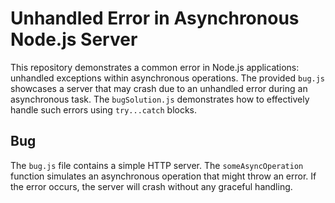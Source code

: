 # Unhandled Error in Asynchronous Node.js Server

This repository demonstrates a common error in Node.js applications: unhandled exceptions within asynchronous operations.  The provided `bug.js` showcases a server that may crash due to an unhandled error during an asynchronous task. The `bugSolution.js` demonstrates how to effectively handle such errors using `try...catch` blocks.

## Bug

The `bug.js` file contains a simple HTTP server.  The `someAsyncOperation` function simulates an asynchronous operation that might throw an error. If the error occurs, the server will crash without any graceful handling.